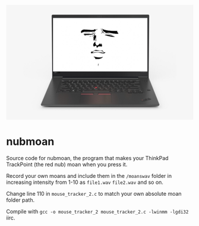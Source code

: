 ﻿![nubmoan banner](nubmoanBanner.png)

# nubmoan

Source code for nubmoan, the program that makes your ThinkPad TrackPoint (the red nub) moan when you press it.

Record your own moans and include them in the `/moanswav` folder in increasing intensity from 1-10 as `file1.wav` `file2.wav` and so on.

Change line 110 in `mouse_tracker_2.c` to match your own absolute moan folder path.

Compile with `gcc -o mouse_tracker_2 mouse_tracker_2.c -lwinmm -lgdi32` iirc.
